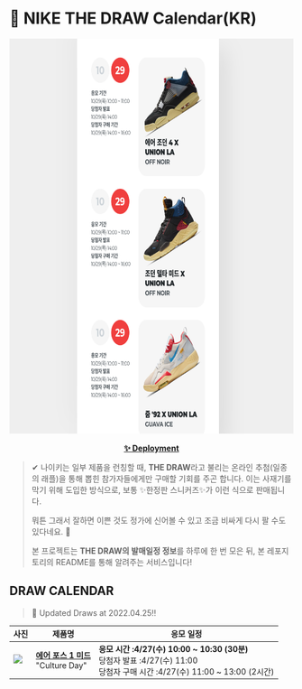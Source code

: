 # 👟 NIKE THE DRAW Calendar(KR)

<div align="center">
  <a href="https://junhoyeo.github.io/NIKE-THE-DRAW-Calendar/">
    <img src="./docs/images/preview.png" alt="Preview image of deployed application" height="700px" width="700px" />
  </a>
</div>

<p align="center">
  <a href="https://junhoyeo.github.io/NIKE-THE-DRAW-Calendar/">
    <strong>✨ Deployment</strong>
  </a>
</p>

> ✔ 나이키는 일부 제품을 런칭할 때, **THE DRAW**라고 불리는 온라인 추첨(일종의 래플)을 통해 뽑힌 참가자들에게만 구매할 기회를 주곤 합니다. 이는 사재기를 막기 위해 도입한 방식으로, 보통 ✨한정판 스니커즈✨가 이런 식으로 판매됩니다.
>
> 뭐튼 그래서 잘하면 이쁜 것도 정가에 신어볼 수 있고 조금 비싸게 다시 팔 수도 있다네요. 🤭
>
> 본 프로젝트는 **THE DRAW의 발매일정 정보**를 하루에 한 번 모은 뒤, 본 레포지토리의 README를 통해 알려주는 서비스입니다!

## DRAW CALENDAR

<!-- DRAW CALENDAR: START -->

> 👟 Updated Draws at 2022.04.25‼️

| 사진 | 제품명 | 응모 일정 |
| --- | ---- | ------- |
| <img src="https://static-breeze.nike.co.kr/kr/ko_kr/cmsstatic/product/DO2123-113/8a7aac70-ba05-4588-8b56-c038a00be420_primary.jpg?snkrBrowse" width="256" /> | <a href="https://www.nike.com/kr/launch/t/men/fw/nike-sportswear/DO2123-113/7yA3027fgiy/air-force-1-mid-07-prm"><strong>에어 포스 1 미드</strong><br /></a> "Culture Day" | <strong>응모 시간 :4/27(수) 10:00 ~ 10:30 (30분)</strong><br />당첨자 발표 :4/27(수) 11:00<br />당첨자 구매 시간 :4/27(수) 11:00 ~ 13:00 (2시간) |

<!-- DRAW CALENDAR: END -->
